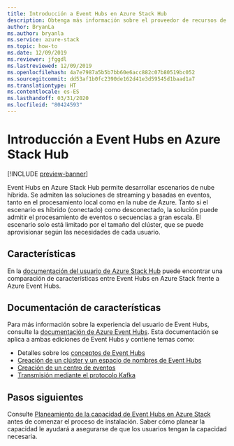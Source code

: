 ```yaml
---
title: Introducción a Event Hubs en Azure Stack Hub
description: Obtenga más información sobre el proveedor de recursos de Event Hubs en Azure Stack Hub.
author: BryanLa
ms.author: bryanla
ms.service: azure-stack
ms.topic: how-to
ms.date: 12/09/2019
ms.reviewer: jfggdl
ms.lastreviewed: 12/09/2019
ms.openlocfilehash: 4a7e7987a5b5b7bb60e6acc882c07b80519bc052
ms.sourcegitcommit: dd53af1b0fc2390de162d41e3d59545d1baad1a7
ms.translationtype: HT
ms.contentlocale: es-ES
ms.lasthandoff: 03/31/2020
ms.locfileid: "80424593"
---
```

# <a name="event-hubs-on-azure-stack-hub-overview"></a>Introducción a Event Hubs en Azure Stack Hub

[!INCLUDE [preview-banner](../includes/event-hubs-preview.md)]

Event Hubs en Azure Stack Hub permite desarrollar escenarios de nube híbrida. Se admiten las soluciones de streaming y basadas en eventos, tanto en el procesamiento local como en la nube de Azure. Tanto si el escenario es híbrido (conectado) como desconectado, la solución puede admitir el procesamiento de eventos o secuencias a gran escala. El escenario solo está limitado por el tamaño del clúster, que se puede aprovisionar según las necesidades de cada usuario. 

## <a name="features"></a>Características

En la [documentación del usuario de Azure Stack Hub](/azure-stack/user/event-hubs-overview) puede encontrar una comparación de características entre Event Hubs en Azure Stack frente a Azure Event Hubs.

## <a name="feature-documentation"></a>Documentación de características

Para más información sobre la experiencia del usuario de Event Hubs, consulte la [documentación de Azure Event Hubs](/azure/event-hubs/). Esta documentación se aplica a ambas ediciones de Event Hubs y contiene temas como:

- Detalles sobre los [conceptos de Event Hubs](/azure/event-hubs/event-hubs-features)
- [Creación de un clúster y un espacio de nombres de Event Hubs](/azure/event-hubs/event-hubs-dedicated-cluster-create-portal)
- [Creación de un centro de eventos](/azure/event-hubs/event-hubs-create#create-an-event-hub)
- [Transmisión mediante el protocolo Kafka](/azure/event-hubs/event-hubs-quickstart-kafka-enabled-event-hubs)


## <a name="next-steps"></a>Pasos siguientes

Consulte [Planeamiento de la capacidad de Event Hubs en Azure Stack](event-hubs-rp-capacity-planning.md) antes de comenzar el proceso de instalación. Saber cómo planear la capacidad le ayudará a asegurarse de que los usuarios tengan la capacidad necesaria.